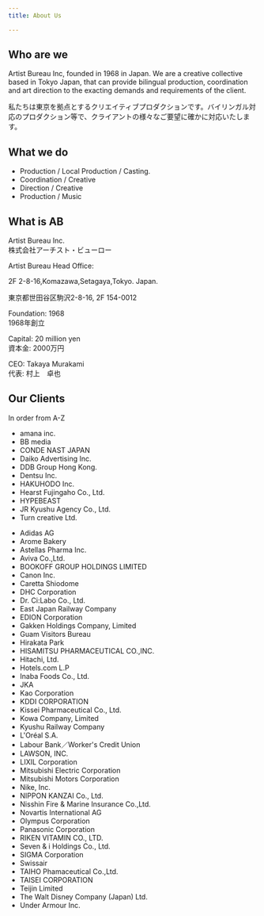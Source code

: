 ```yaml
---
title: About Us

---
```

## Who are we

Artist Bureau Inc, founded in 1968 in Japan. We are a creative collective based in Tokyo Japan, that can provide bilingual production, coordination and art direction to the exacting demands and requirements of the client.

私たちは東京を拠点とするクリエイティブプロダクションです。バイリンガル対応のプロダクション等で、クライアントの様々なご要望に確かに対応いたします。

## What we do

* Production / Local Production / Casting.
* Coordination / Creative
* Direction / Creative
* Production / Music

## What is AB

Artist Bureau Inc.<br/>
株式会社アーチスト・ビューロー

Artist Bureau Head Office:<p/>

2F 2-8-16,Komazawa,Setagaya,Tokyo. Japan.

東京都世田谷区駒沢2-8-16, 2F 154-0012<p>

Foundation: 1968  
1968年創立

Capital: 20 million yen  
資本金: 2000万円

CEO: Takaya Murakami  
代表: 村上　卓也

## Our Clients

In order from A-Z

* amana inc.
* BB media
* CONDE NAST JAPAN
* Daiko Advertising Inc.
* DDB Group Hong Kong.
* Dentsu Inc.
* HAKUHODO Inc.
* Hearst Fujingaho Co., Ltd.
* HYPEBEAST
* JR Kyushu Agency Co., Ltd.
* Turn creative Ltd.<p>
* Adidas AG
* Arome Bakery
* Astellas Pharma Inc.
* Aviva Co.,Ltd.
* BOOKOFF GROUP HOLDINGS LIMITED
* Canon Inc.
* Caretta Shiodome
* DHC Corporation
* Dr. Ci:Labo Co., Ltd.
* East Japan Railway Company
* EDION Corporation
* Gakken Holdings Company, Limited
* Guam Visitors Bureau
* Hirakata Park
* HISAMITSU PHARMACEUTICAL CO.,INC.
* Hitachi, Ltd.
* Hotels.com L.P
* Inaba Foods Co., Ltd.
* JKA
* Kao Corporation
* KDDI CORPORATION
* Kissei Pharmaceutical Co., Ltd.
* Kowa Company, Limited
* Kyushu Railway Company
* L'Oréal S.A.
* Labour Bank／Worker's Credit Union
* LAWSON, INC.
* LIXIL Corporation
* Mitsubishi Electric Corporation
* Mitsubishi Motors Corporation
* Nike, Inc.
* NIPPON KANZAI Co., Ltd.
* Nisshin Fire & Marine Insurance Co.,Ltd.
* Novartis International AG
* Olympus Corporation
* Panasonic Corporation
* RIKEN VITAMIN CO., LTD.
* Seven & i Holdings Co., Ltd.
* SIGMA Corporation
* Swissair
* TAIHO Phamaceutical Co.,Ltd.
* TAISEI CORPORATION
* Teijin Limited
* The Walt Disney Company (Japan) Ltd.
* Under Armour Inc.